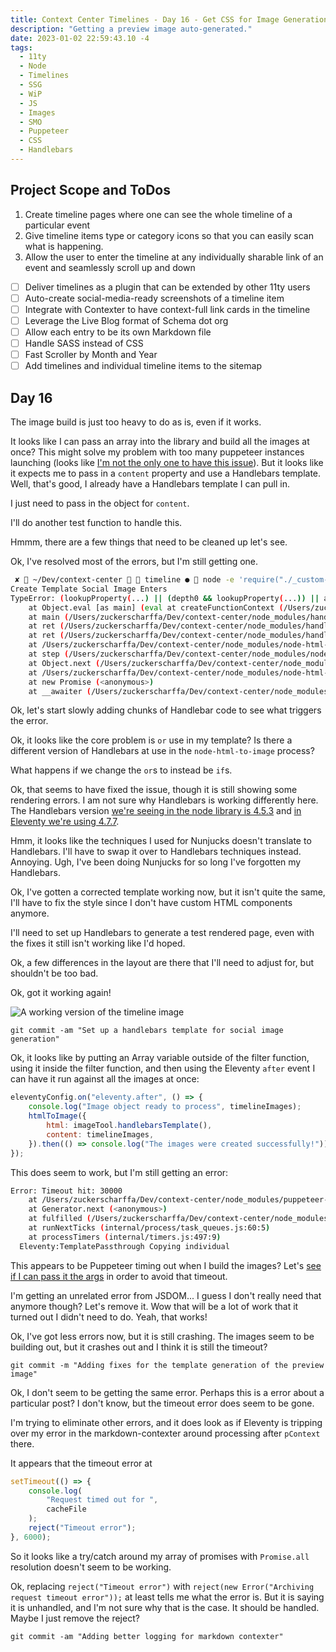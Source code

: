 ```yaml
---
title: Context Center Timelines - Day 16 - Get CSS for Image Generation Working
description: "Getting a preview image auto-generated."
date: 2023-01-02 22:59:43.10 -4
tags:
  - 11ty
  - Node
  - Timelines
  - SSG
  - WiP
  - JS
  - Images
  - SMO
  - Puppeteer
  - CSS
  - Handlebars
---
```


## Project Scope and ToDos

1. Create timeline pages where one can see the whole timeline of a particular event
2. Give timeline items type or category icons so that you can easily scan what is happening.
3. Allow the user to enter the timeline at any individually sharable link of an event and seamlessly scroll up and down

- [ ] Deliver timelines as a plugin that can be extended by other 11ty users
- [ ] Auto-create social-media-ready screenshots of a timeline item
- [ ] Integrate with Contexter to have context-full link cards in the timeline
- [ ] Leverage the Live Blog format of Schema dot org
- [ ] Allow each entry to be its own Markdown file
- [ ] Handle SASS instead of CSS
- [ ] Fast Scroller by Month and Year
- [ ] Add timelines and individual timeline items to the sitemap

## Day 16

The image build is just too heavy to do as is, even if it works.

It looks like I can pass an array into the library and build all the images at once? This might solve my problem with too many puppeteer instances launching (looks like [I'm not the only one to have this issue](https://github.com/frinyvonnick/node-html-to-image/issues/80)). But it looks like it expects me to pass in a `content` property and use a Handlebars template. Well, that's good, I already have a Handlebars template I can pull in.

I just need to pass in the object for `content`.

I'll do another test function to handle this.

Hmmm, there are a few things that need to be cleaned up let's see.

Ok, I've resolved most of the errors, but I'm still getting one.

```bash
 ✘  ~/Dev/context-center   timeline ●  node -e 'require("./_custom-plugins/timelinety/src/build-tools/timeline-social-image.js").testHandlebarImg()'
Create Template Social Image Enters
TypeError: (lookupProperty(...) || (depth0 && lookupProperty(...)) || alias4).call is not a function
    at Object.eval [as main] (eval at createFunctionContext (/Users/zuckerscharffa/Dev/context-center/node_modules/handlebars/dist/cjs/handlebars/compiler/javascript-compiler.js:262:23), <anonymous>:35:128)
    at main (/Users/zuckerscharffa/Dev/context-center/node_modules/handlebars/dist/cjs/handlebars/runtime.js:208:32)
    at ret (/Users/zuckerscharffa/Dev/context-center/node_modules/handlebars/dist/cjs/handlebars/runtime.js:212:12)
    at ret (/Users/zuckerscharffa/Dev/context-center/node_modules/handlebars/dist/cjs/handlebars/compiler/compiler.js:519:21)
    at /Users/zuckerscharffa/Dev/context-center/node_modules/node-html-to-image/dist/screenshot.js:50:44
    at step (/Users/zuckerscharffa/Dev/context-center/node_modules/node-html-to-image/dist/screenshot.js:33:23)
    at Object.next (/Users/zuckerscharffa/Dev/context-center/node_modules/node-html-to-image/dist/screenshot.js:14:53)
    at /Users/zuckerscharffa/Dev/context-center/node_modules/node-html-to-image/dist/screenshot.js:8:71
    at new Promise (<anonymous>)
    at __awaiter (/Users/zuckerscharffa/Dev/context-center/node_modules/node-html-to-image/dist/screenshot.js:4:12)
```

Ok, let's start slowly adding chunks of Handlebar code to see what triggers the error.

Ok, it looks like the core problem is `or` use in my template? Is there a different version of Handlebars at use in the `node-html-to-image` process?

What happens if we change the `or`s to instead be `if`s.

Ok, that seems to have fixed the issue, though it is still showing some rendering errors. I am not sure why Handlebars is working differently here. The Handlebars version [we're seeing in the node library is 4.5.3](https://github.com/frinyvonnick/node-html-to-image/blob/master/package.json#L11) and [in Eleventy we're using 4.7.7](https://github.com/11ty/eleventy/blob/v1.x/package.json#L110).

Hmm, it looks like the techniques I used for Nunjucks doesn't translate to Handlebars. I'll have to swap it over to Handlebars techniques instead. Annoying. Ugh, I've been doing Nunjucks for so long I've forgotten my Handlebars.

Ok, I've gotten a corrected template working now, but it isn't quite the same, I'll have to fix the style since I don't have custom HTML components anymore.

I'll need to set up Handlebars to generate a test rendered page, even with the fixes it still isn't working like I'd hoped.

Ok, a few differences in the layout are there that I'll need to adjust for, but shouldn't be too bad.

Ok, got it working again!

![A working version of the timeline image](../img/test-img-gen-5.png)

`git commit -am "Set up a handlebars template for social image generation"`

Ok, it looks like by putting an Array variable outside of the filter function, using it inside the filter function, and then using the Eleventy `after` event I can have it run against all the images at once:

```js
eleventyConfig.on("eleventy.after", () => {
	console.log("Image object ready to process", timelineImages);
	htmlToImage({
		html: imageTool.handlebarsTemplate(),
		content: timelineImages,
	}).then(() => console.log("The images were created successfully!"));
});
```

This does seem to work, but I'm still getting an error:

```bash
Error: Timeout hit: 30000
    at /Users/zuckerscharffa/Dev/context-center/node_modules/puppeteer-cluster/dist/util.js:69:23
    at Generator.next (<anonymous>)
    at fulfilled (/Users/zuckerscharffa/Dev/context-center/node_modules/puppeteer-cluster/dist/util.js:5:58)
    at runNextTicks (internal/process/task_queues.js:60:5)
    at processTimers (internal/timers.js:497:9)
  Eleventy:TemplatePassthrough Copying individual
```

This appears to be Puppeteer timing out when I build the images? Let's [see if I can pass it the args](https://pptr.dev/api/puppeteer.launchoptions.timeout/) in order to avoid that timeout.

I'm getting an unrelated error from JSDOM... I guess I don't really need that anymore though? Let's remove it. Wow that will be a lot of work that it turned out I didn't need to do. Yeah, that works!

Ok, I've got less errors now, but it is still crashing. The images seem to be building out, but it crashes out and I think it is still the timeout?

`git commit -m "Adding fixes for the template generation of the preview image"`

Ok, I don't seem to be getting the same error. Perhaps this is a error about a particular post? I don't know, but the timeout error does seem to be gone.

I'm trying to eliminate other errors, and it does look as if Eleventy is tripping over my error in the markdown-contexter around processing after `pContext` there.

It appears that the timeout error at

```js
setTimeout(() => {
	console.log(
		"Request timed out for ",
		cacheFile
	);
	reject("Timeout error");
}, 6000);
```

So it looks like a try/catch around my array of promises with `Promise.all` resolution doesn't seem to be working.

Ok, replacing `reject("Timeout error")` with `reject(new Error("Archiving request timeout error"));` at least tells me what the error is. But it is saying it is unhandled, and I'm not sure why that is the case. It should be handled. Maybe I just remove the reject?

`git commit -am "Adding better logging for markdown contexter"`
